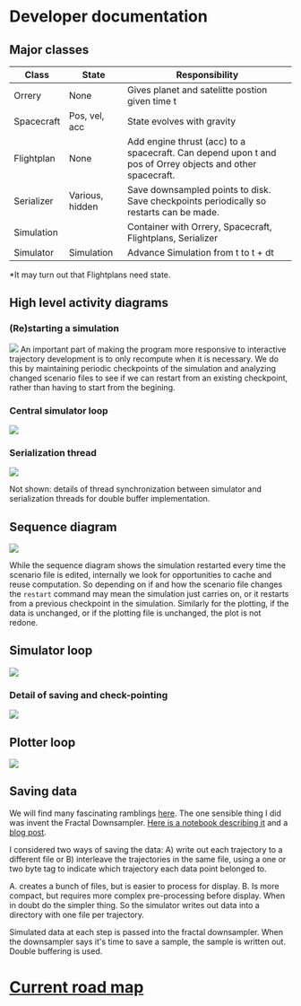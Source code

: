 # Developer documentation

## Major classes

| Class       | State           | Responsibility
| ----------- | --------------- |------------------------------------------
| Orrery      | None            | Gives planet and satelitte postion given time t
| Spacecraft  | Pos, vel, acc   | State evolves with gravity
| Flightplan  | None            | Add engine thrust (acc) to a spacecraft. Can depend upon t and pos of Orrey objects and other spacecraft.
| Serializer  | Various, hidden | Save downsampled points to disk. Save checkpoints periodically so restarts can be made.
| Simulation  |                 | Container with Orrery, Spacecraft, Flightplans, Serializer
| Simulator   | Simulation      | Advance Simulation from t to t + dt 


*It may turn out that Flightplans need state.

## High level activity diagrams

### (Re)starting a simulation
![](uml/png/startup.png)
An important part of making the program more responsive to interactive
trajectory development is to only recompute when it is necessary. We do this by
maintaining periodic checkpoints of the simulation and analyzing changed
scenario files to see if we can restart from an existing checkpoint, rather than
having to start from the begining.

### Central simulator loop
![](uml/png/simulatorloop.png)

### Serialization thread 
![](uml/png/serialize.png)

Not shown: details of thread synchronization between simulator and serialization
threads for double buffer implementation.


## Sequence diagram

![](uml/png/sequence.png)

While the sequence diagram shows the simulation restarted every time the
scenario file is edited, internally we look for opportunities to
cache and reuse computation. So depending on if and how the scenario file
changes the `restart` command may mean the simulation just carries on, or it
restarts from a previous checkpoint in the simulation. Similarly for the
plotting, if the data is unchanged, or if the plotting file is unchanged, the
plot is not redone.

## Simulator loop
![](uml/png/simulatorloop.png)

### Detail of saving and check-pointing
![](uml/png/simulationstep.png)

## Plotter loop
![](uml/png/plotterloop.png)

## Saving data

We will find many fascinating ramblings [here](dev). The one sensible thing I
did was invent the Fractal Downsampler. [Here is a notebook describing
it](dev/adaptive-display-points.ipynb) and a [blog
post](https://kaushikghose.wordpress.com/2017/11/25/adaptively-downsampling-a-curve/).

I considered two ways of saving the data: A) write out each trajectory to a
different file or B) interleave the trajectories in the same file, using a one
or two byte tag to indicate which trajectory each data point belonged to. 

A. creates a bunch of files, but is easier to process for display. B. Is more
compact, but requires more complex pre-processing before display. When in doubt
do the simpler thing. So the simulator writes out data into a directory with one
file per trajectory.

Simulated data at each step is passed into the fractal downsampler. When the
downsampler says it's time to save a sample, the sample is written out. Double
buffering is used.


# [Current road map](roadmap.md)